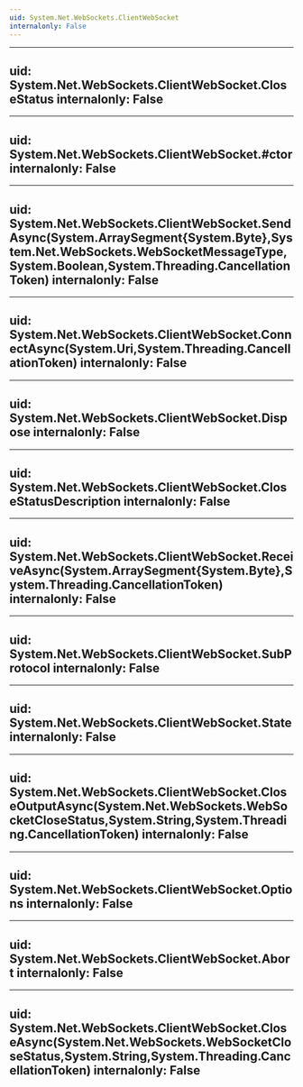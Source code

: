 ```yaml
---
uid: System.Net.WebSockets.ClientWebSocket
internalonly: False
---
```


---
uid: System.Net.WebSockets.ClientWebSocket.CloseStatus
internalonly: False
---

---
uid: System.Net.WebSockets.ClientWebSocket.#ctor
internalonly: False
---

---
uid: System.Net.WebSockets.ClientWebSocket.SendAsync(System.ArraySegment{System.Byte},System.Net.WebSockets.WebSocketMessageType,System.Boolean,System.Threading.CancellationToken)
internalonly: False
---

---
uid: System.Net.WebSockets.ClientWebSocket.ConnectAsync(System.Uri,System.Threading.CancellationToken)
internalonly: False
---

---
uid: System.Net.WebSockets.ClientWebSocket.Dispose
internalonly: False
---

---
uid: System.Net.WebSockets.ClientWebSocket.CloseStatusDescription
internalonly: False
---

---
uid: System.Net.WebSockets.ClientWebSocket.ReceiveAsync(System.ArraySegment{System.Byte},System.Threading.CancellationToken)
internalonly: False
---

---
uid: System.Net.WebSockets.ClientWebSocket.SubProtocol
internalonly: False
---

---
uid: System.Net.WebSockets.ClientWebSocket.State
internalonly: False
---

---
uid: System.Net.WebSockets.ClientWebSocket.CloseOutputAsync(System.Net.WebSockets.WebSocketCloseStatus,System.String,System.Threading.CancellationToken)
internalonly: False
---

---
uid: System.Net.WebSockets.ClientWebSocket.Options
internalonly: False
---

---
uid: System.Net.WebSockets.ClientWebSocket.Abort
internalonly: False
---

---
uid: System.Net.WebSockets.ClientWebSocket.CloseAsync(System.Net.WebSockets.WebSocketCloseStatus,System.String,System.Threading.CancellationToken)
internalonly: False
---
